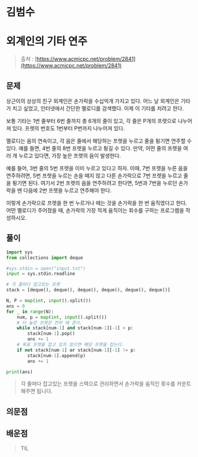 # 김범수

# **외계인의 기타 연주**

> 출처 : [https://www.acmicpc.net/problem/2841](https://www.acmicpc.net/problem/2841)
> 

## 문제

상근이의 상상의 친구 외계인은 손가락을 수십억개 가지고 있다. 어느 날 외계인은 기타가 치고 싶었고, 인터넷에서 간단한 멜로디를 검색했다. 이제 이 기타를 치려고 한다.

보통 기타는 1번 줄부터 6번 줄까지 총 6개의 줄이 있고, 각 줄은 P개의 프렛으로 나누어져 있다. 프렛의 번호도 1번부터 P번까지 나누어져 있다.

멜로디는 음의 연속이고, 각 음은 줄에서 해당하는 프렛을 누르고 줄을 튕기면 연주할 수 있다. 예를 들면, 4번 줄의 8번 프렛을 누르고 튕길 수 있다. 만약, 어떤 줄의 프렛을 여러 개 누르고 있다면, 가장 높은 프렛의 음이 발생한다.

예를 들어, 3번 줄의 5번 프렛을 이미 누르고 있다고 하자. 이때, 7번 프렛을 누른 음을 연주하려면, 5번 프렛을 누르는 손을 떼지 않고 다른 손가락으로 7번 프렛을 누르고 줄을 튕기면 된다. 여기서 2번 프렛의 음을 연주하려고 한다면, 5번과 7번을 누르던 손가락을 뗀 다음에 2번 프렛을 누르고 연주해야 한다.

이렇게 손가락으로 프렛을 한 번 누르거나 떼는 것을 손가락을 한 번 움직였다고 한다. 어떤 멜로디가 주어졌을 때, 손가락의 가장 적게 움직이는 회수를 구하는 프로그램을 작성하시오.

## 풀이

```python
import sys
from collections import deque

#sys.stdin = open("input.txt")
input = sys.stdin.readline

# 각 줄마다 잡고있는 프렛
stack = [deque(), deque(), deque(), deque(), deque(), deque()]

N, P = map(int, input().split())
ans = 0
for _ in range(N):
    num, p = map(int, input().split())
    # 더 높은 프렛은 전부 떼 준다.
    while stack[num-1] and stack[num-1][-1] > p:
        stack[num-1].pop()
        ans += 1
    # 목표 프렛을 잡고 있지 않으면 해당 프렛을 잡는다.
    if not stack[num-1] or stack[num-1][-1] != p:
        stack[num-1].append(p)
        ans += 1

print(ans)
```

> 각 줄마다 잡고있는 프렛을 스택으로 관리하면서 손가락을 움직인 횟수를 카운트 해주면 됩니다.
> 

## 의문점

## 배운점

> TIL
>